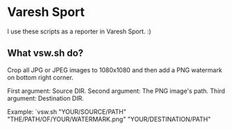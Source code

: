# Varesh Sport
I use these scripts as a reporter in Varesh Sport. :)

## What vsw.sh do?
Crop all JPG or JPEG images to 1080x1080 and then add a PNG watermark on bottom right corner.

First argument: Source DIR.
Second argument: The PNG image's path.
Third argument: Destination DIR.

Example:
`vsw.sh "YOUR/SOURCE/PATH" "THE/PATH/OF/YOUR/WATERMARK.png" "YOUR/DESTINATION/PATH"
